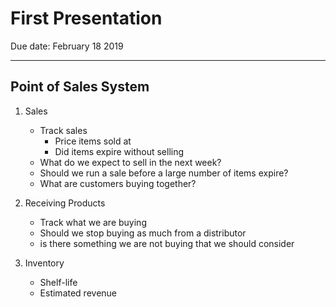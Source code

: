 
# First Presentation

Due date: February 18 2019

---

## Point of Sales System


1. Sales
	* Track sales
		+ Price items sold at
		+ Did items expire without selling
	* What do we expect to sell in the next week?
	* Should we run a sale before a large number of items expire?
	* What are customers buying together?

2. Receiving Products
	* Track what we are buying
	* Should we stop buying as much from a distributor
	* is there something we are not buying that we should consider

3. Inventory
	* Shelf-life
	* Estimated revenue
